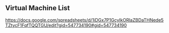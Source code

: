 ## Virtual Machine List

https://docs.google.com/spreadsheets/d/1iDGx7P1GcyIkORlaZBDaTHNede5TZtycF1FqfTQQTGU/edit?gid=547734190#gid=547734190
